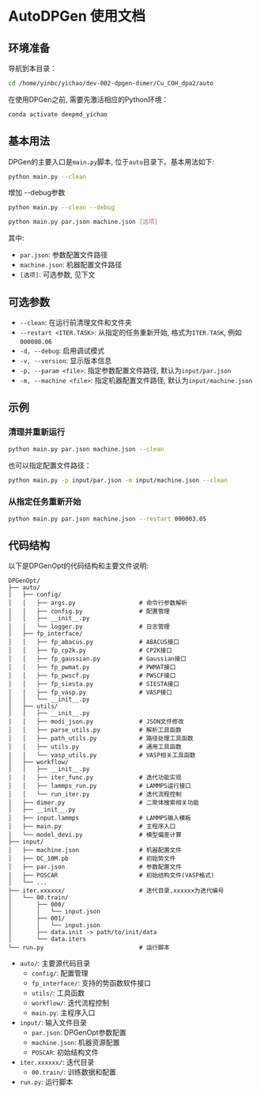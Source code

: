 # AutoDPGen 使用文档

## 环境准备

导航到本目录：

```bash
cd /home/yinbc/yichao/dev-002-dpgen-dimer/Cu_COH_dpa2/auto
```

在使用DPGen之前, 需要先激活相应的Python环境：

```bash
conda activate deepmd_yichao
```

## 基本用法

DPGen的主要入口是`main.py`脚本, 位于`auto`目录下。基本用法如下:

```bash
python main.py --clean
```
增加 --debug参数
```bash
python main.py --clean --debug
```

```bash
python main.py par.json machine.json [选项]
```

其中:

- `par.json`: 参数配置文件路径
- `machine.json`: 机器配置文件路径
- `[选项]`: 可选参数, 见下文

## 可选参数

- `--clean`: 在运行前清理文件和文件夹
- `--restart <ITER.TASK>`: 从指定的任务重新开始, 格式为`ITER.TASK`, 例如`000000.06`
- `-d, --debug`: 启用调试模式
- `-v, --version`: 显示版本信息
- `-p, --param <file>`: 指定参数配置文件路径, 默认为`input/par.json`
- `-m, --machine <file>`: 指定机器配置文件路径, 默认为`input/machine.json`

## 示例

### 清理并重新运行

```bash
python main.py par.json machine.json --clean
```

也可以指定配置文件路径：

```bash
python main.py -p input/par.json -m input/machine.json --clean
```

### 从指定任务重新开始

```bash
python main.py par.json machine.json --restart 000003.05
```

## 代码结构

以下是DPGenOpt的代码结构和主要文件说明:

```
DPGenOpt/
├── auto/
│   ├── config/
│   │   ├── args.py                  # 命令行参数解析
│   │   ├── config.py                # 配置管理
│   │   ├── __init__.py
│   │   └── logger.py                # 日志管理
│   ├── fp_interface/
│   │   ├── fp_abacus.py             # ABACUS接口
│   │   ├── fp_cp2k.py               # CP2K接口
│   │   ├── fp_gaussian.py           # Gaussian接口
│   │   ├── fp_pwmat.py              # PWMAT接口
│   │   ├── fp_pwscf.py              # PWSCF接口
│   │   ├── fp_siesta.py             # SIESTA接口
│   │   ├── fp_vasp.py               # VASP接口
│   │   └── __init__.py
│   ├── utils/
│   │   ├── __init__.py
│   │   ├── modi_json.py             # JSON文件修改
│   │   ├── parse_utils.py           # 解析工具函数
│   │   ├── path_utils.py            # 路径处理工具函数
│   │   ├── utils.py                 # 通用工具函数
│   │   └── vasp_utils.py            # VASP相关工具函数
│   ├── workflow/
│   │   ├── __init__.py
│   │   ├── iter_func.py             # 迭代功能实现
│   │   ├── lammps_run.py            # LAMMPS运行接口
│   │   └── run_iter.py              # 迭代流程控制
│   ├── dimer.py                     # 二聚体搜索相关功能
│   ├── __init__.py
│   ├── input.lammps                 # LAMMPS输入模板
│   ├── main.py                      # 主程序入口
│   └── model_devi.py                # 模型偏差计算
├── input/
│   ├── machine.json                 # 机器配置文件
│   ├── OC_10M.pb                    # 初始势文件
│   ├── par.json                     # 参数配置文件
│   ├── POSCAR                       # 初始结构文件(VASP格式)
│   └── ...
├── iter.xxxxxx/                     # 迭代目录,xxxxxx为迭代编号
│   └── 00.train/
│       ├── 000/
│       │   └── input.json
│       ├── 001/
│       │   └── input.json
│       ├── data.init -> path/to/init/data
│       └── data.iters
└── run.py                           # 运行脚本
```

- `auto/`: 主要源代码目录
    - `config/`: 配置管理
    - `fp_interface/`: 支持的势函数软件接口
    - `utils/`: 工具函数
    - `workflow/`: 迭代流程控制
    - `main.py`: 主程序入口
- `input/`: 输入文件目录
    - `par.json`: DPGenOpt参数配置
    - `machine.json`: 机器资源配置
    - `POSCAR`: 初始结构文件
- `iter.xxxxxx/`: 迭代目录
    - `00.train/`: 训练数据和配置
- `run.py`: 运行脚本
